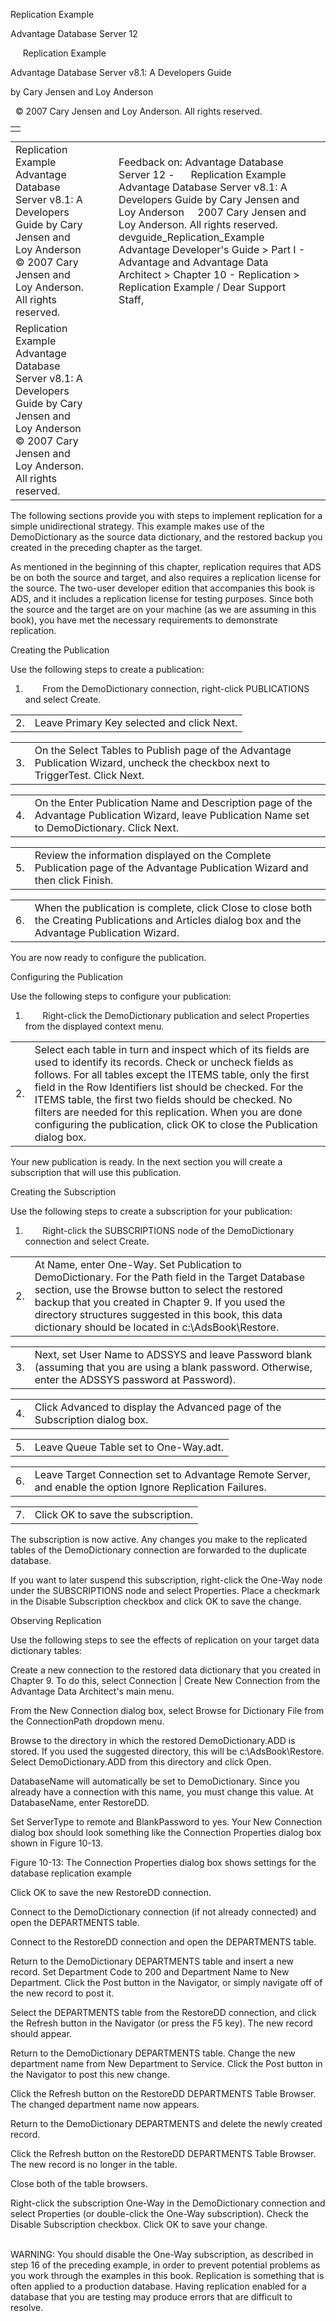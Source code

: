 Replication Example




Advantage Database Server 12  

     Replication Example

Advantage Database Server v8.1: A Developers Guide

by Cary Jensen and Loy Anderson

  © 2007 Cary Jensen and Loy Anderson. All rights reserved.

|  |
| --- |
|  |

|  |  |  |  |  |
| --- | --- | --- | --- | --- |
| Replication Example  Advantage Database Server v8.1: A Developers Guide  by Cary Jensen and Loy Anderson    © 2007 Cary Jensen and Loy Anderson. All rights reserved. |  |  | Feedback on: Advantage Database Server 12 -      Replication Example Advantage Database Server v8.1: A Developers Guide by Cary Jensen and Loy Anderson     2007 Cary Jensen and Loy Anderson. All rights reserved. devguide\_Replication\_Example Advantage Developer's Guide > Part I - Advantage and Advantage Data Architect > Chapter 10 - Replication > Replication Example / Dear Support Staff, |  |
| Replication Example  Advantage Database Server v8.1: A Developers Guide  by Cary Jensen and Loy Anderson    © 2007 Cary Jensen and Loy Anderson. All rights reserved. |  |  |  |  |

The following sections provide you with steps to implement replication for a simple unidirectional strategy. This example makes use of the DemoDictionary as the source data dictionary, and the restored backup you created in the preceding chapter as the target.

As mentioned in the beginning of this chapter, replication requires that ADS be on both the source and target, and also requires a replication license for the source. The two-user developer edition that accompanies this book is ADS, and it includes a replication license for testing purposes. Since both the source and the target are on your machine (as we are assuming in this book), you have met the necessary requirements to demonstrate replication.

Creating the Publication

Use the following steps to create a publication:

1.        From the DemoDictionary connection, right-click PUBLICATIONS and select Create.

|  |  |
| --- | --- |
| 2. | Leave Primary Key selected and click Next. |

|  |  |
| --- | --- |
| 3. | On the Select Tables to Publish page of the Advantage Publication Wizard, uncheck the checkbox next to TriggerTest. Click Next. |

|  |  |
| --- | --- |
| 4. | On the Enter Publication Name and Description page of the Advantage Publication Wizard, leave Publication Name set to DemoDictionary. Click Next. |

|  |  |
| --- | --- |
| 5. | Review the information displayed on the Complete Publication page of the Advantage Publication Wizard and then click Finish. |

|  |  |
| --- | --- |
| 6. | When the publication is complete, click Close to close both the Creating Publications and Articles dialog box and the Advantage Publication Wizard. |

You are now ready to configure the publication.

Configuring the Publication

Use the following steps to configure your publication:

1.        Right-click the DemoDictionary publication and select Properties from the displayed context menu.

|  |  |
| --- | --- |
| 2. | Select each table in turn and inspect which of its fields are used to identify its records. Check or uncheck fields as follows. For all tables except the ITEMS table, only the first field in the Row Identifiers list should be checked. For the ITEMS table, the first two fields should be checked. No filters are needed for this replication. When you are done configuring the publication, click OK to close the Publication dialog box. |

Your new publication is ready. In the next section you will create a subscription that will use this publication.

Creating the Subscription

Use the following steps to create a subscription for your publication:

1.        Right-click the SUBSCRIPTIONS node of the DemoDictionary connection and select Create.

|  |  |
| --- | --- |
| 2. | At Name, enter One-Way. Set Publication to DemoDictionary. For the Path field in the Target Database section, use the Browse button to select the restored backup that you created in Chapter 9. If you used the directory structures suggested in this book, this data dictionary should be located in c:\AdsBook\Restore. |

|  |  |
| --- | --- |
| 3. | Next, set User Name to ADSSYS and leave Password blank (assuming that you are using a blank password. Otherwise, enter the ADSSYS password at Password). |

|  |  |
| --- | --- |
| 4. | Click Advanced to display the Advanced page of the Subscription dialog box. |

|  |  |
| --- | --- |
| 5. | Leave Queue Table set to One-Way.adt. |

|  |  |
| --- | --- |
| 6. | Leave Target Connection set to Advantage Remote Server, and enable the option Ignore Replication Failures. |

|  |  |
| --- | --- |
| 7. | Click OK to save the subscription. |

The subscription is now active. Any changes you make to the replicated tables of the DemoDictionary connection are forwarded to the duplicate database.

If you want to later suspend this subscription, right-click the One-Way node under the SUBSCRIPTIONS node and select Properties. Place a checkmark in the Disable Subscription checkbox and click OK to save the change.

Observing Replication

Use the following steps to see the effects of replication on your target data dictionary tables:

Create a new connection to the restored data dictionary that you created in Chapter 9. To do this, select Connection | Create New Connection from the Advantage Data Architect's main menu.

From the New Connection dialog box, select Browse for Dictionary File from the ConnectionPath dropdown menu.

Browse to the directory in which the restored DemoDictionary.ADD is stored. If you used the suggested directory, this will be c:\AdsBook\Restore. Select DemoDictionary.ADD from this directory and click Open.

DatabaseName will automatically be set to DemoDictionary. Since you already have a connection with this name, you must change this value. At DatabaseName, enter RestoreDD.

Set ServerType to remote and BlankPassword to yes. Your New Connection dialog box should look something like the Connection Properties dialog box shown in Figure 10-13.

Figure 10-13: The Connection Properties dialog box shows settings for the database replication example

Click OK to save the new RestoreDD connection.

Connect to the DemoDictionary connection (if not already connected) and open the DEPARTMENTS table.

Connect to the RestoreDD connection and open the DEPARTMENTS table.

Return to the DemoDictionary DEPARTMENTS table and insert a new record. Set Department Code to 200 and Department Name to New Department. Click the Post button in the Navigator, or simply navigate off of the new record to post it.

Select the DEPARTMENTS table from the RestoreDD connection, and click the Refresh button in the Navigator (or press the F5 key). The new record should appear.

Return to the DemoDictionary DEPARTMENTS table. Change the new department name from New Department to Service. Click the Post button in the Navigator to post this new change.

Click the Refresh button on the RestoreDD DEPARTMENTS Table Browser. The changed department name now appears.

Return to the DemoDictionary DEPARTMENTS and delete the newly created record.

Click the Refresh button on the RestoreDD DEPARTMENTS Table Browser. The new record is no longer in the table.

Close both of the table browsers.

Right-click the subscription One-Way in the DemoDictionary connection and select Properties (or double-click the One-Way subscription). Check the Disable Subscription checkbox. Click OK to save your change.

   
WARNING: You should disable the One-Way subscription, as described in step 16 of the preceding example, in order to prevent potential problems as you work through the examples in this book. Replication is something that is often applied to a production database. Having replication enabled for a database that you are testing may produce errors that are difficult to resolve.
